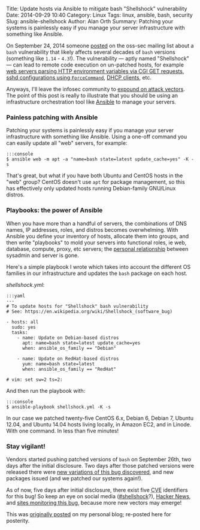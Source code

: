 Title: Update hosts via Ansible to mitigate bash "Shellshock" vulnerability
Date: 2014-09-29 10:40
Category: Linux
Tags: linux, ansible, bash, security
Slug: ansible-shellshock
Author: Alan Orth
Summary: Patching your systems is painlessly easy if you manage your server infrastructure with something like Ansible.

On September 24, 2014 someone [posted](http://seclists.org/oss-sec/2014/q3/649 "CVE-2014-6271: remote code execution through bash") on the oss-sec mailing list about a `bash` vulnerability that likely affects several decades of `bash`  versions (something like `1.14` - `4.3`!).  The vulnerability — aptly named "Shellshock" — can lead to remote code execution on un-patched hosts, for example [web servers parsing HTTP environment variables via CGI GET requests](http://www.nimbo.com/blog/shellshock-heartbleed-2-0), [sshd configurations using `ForceCommand`](https://community.qualys.com/blogs/laws-of-vulnerabilities/2014/09/24/bash-shellshock-vulnerability "BASH Shellshock vulnerability - Update3"), [DHCP clients](https://www.trustedsec.com/september-2014/shellshock-dhcp-rce-proof-concept/ "Shellshock DHCP RCE PoC"), etc.

Anyways, I'll leave the infosec community to [expound on attack vectors](https://www.dfranke.us/posts/2014-09-27-shell-shock-exploitation-vectors.html "Shell Shock Exploitation Vectors").  The point of this post is really to illustrate that you should be using an infrastructure orchestration tool like [Ansible](http://www.ansible.com/home "Ansible homepage") to manage your servers.

### Painless patching with Ansible

Patching your systems is painlessly easy if you manage your server infrastructure with something like Ansible.  Using a one-off command you can easily update all "web" servers, for example:

    :::console
    $ ansible web -m apt -a "name=bash state=latest update_cache=yes" -K -s

That's great, but what if you have both Ubuntu and CentOS hosts in the "web" group?  CentOS doesn't use `apt` for package management, so this has effectively only updated hosts running Debian-family GNU/Linux distros.

### Playbooks: the power of Ansible

When you have more than a handful of servers, the combinations of DNS names, IP addresses, roles, and distros becomes overwhelming.  With Ansible you define your inventory of hosts, allocate them into groups, and then write "playbooks" to mold your servers into functional roles, ie web, database, compute, proxy, etc servers; the [personal relationship](https://xkcd.com/910/ "XKCD coming about naming servers") between sysadmin and server is gone.

Here's a simple playbook I wrote which takes into account the different OS families in our infrastructure and updates the `bash` package on each host.

_shellshock.yml_:

    :::yaml
    ---
    # To update hosts for "Shellshock" bash vulnerability
    # See: https://en.wikipedia.org/wiki/Shellshock_(software_bug)

    - hosts: all
      sudo: yes
      tasks:
        - name: Update on Debian-based distros
          apt: name=bash state=latest update_cache=yes
          when: ansible_os_family == "Debian"

        - name: Update on RedHat-based distros
          yum: name=bash state=latest
          when: ansible_os_family == "RedHat"

    # vim: set sw=2 ts=2:

And then run the playbook with:

    :::console
    $ ansible-playbook shellshock.yml -K -s

In our case we patched twenty-five CentOS 6.x, Debian 6, Debian 7, Ubuntu 12.04, and Ubuntu 14.04 hosts living locally, in Amazon EC2, and in Linode.  With one command.  In less than five minutes!

### Stay vigilant!

Vendors started pushing patched versions of `bash` on September 26th, two days after the initial disclosure.  Two days after those patched versions were released there were [new variations of this bug discovered](http://lcamtuf.blogspot.com/2014/09/bash-bug-apply-unofficial-patch-now.html "Bash bug: apply Florian"), and new packages issued (and we patched our systems again!).

As of now, five days after initial disclosure, there exist five <abbr title="Common Vulnerabilities and Exposures">CVE</abbr> identifiers for this bug!  So keep an eye on social media ([#shellshock](https://twitter.com/search?q=%23shellshock "#shellshock on Twitter")?), [Hacker News](https://news.ycombinator.com/ "Hacker News"), and [sites monitoring this bug](https://shellshocker.net/ "Shellshock monitoring"), because more new vectors may emerge!

This was [originally posted](https://mjanja.ch/2014/09/update-hosts-via-ansible-to-mitigate-bash-shellshock-vulnerability/) on my personal blog; re-posted here for posterity.
